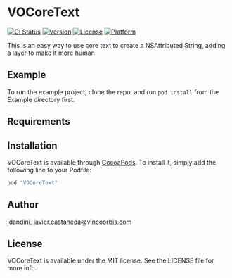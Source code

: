 # VOCoreText

[![CI Status](http://img.shields.io/travis/jdandini/VOCoreText.svg?style=flat)](https://travis-ci.org/jdandini/VOCoreText)
[![Version](https://img.shields.io/cocoapods/v/VOCoreText.svg?style=flat)](http://cocoapods.org/pods/VOCoreText)
[![License](https://img.shields.io/cocoapods/l/VOCoreText.svg?style=flat)](http://cocoapods.org/pods/VOCoreText)
[![Platform](https://img.shields.io/cocoapods/p/VOCoreText.svg?style=flat)](http://cocoapods.org/pods/VOCoreText)

This is an easy way to use core text to create a NSAttributed String, adding a layer to make it more human

## Example

To run the example project, clone the repo, and run `pod install` from the Example directory first.

## Requirements

## Installation

VOCoreText is available through [CocoaPods](http://cocoapods.org). To install
it, simply add the following line to your Podfile:

```ruby
pod "VOCoreText"
```

## Author

jdandini, javier.castaneda@vincoorbis.com

## License

VOCoreText is available under the MIT license. See the LICENSE file for more info.

